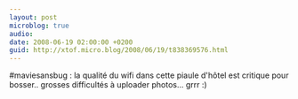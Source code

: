 ```yaml
---
layout: post
microblog: true
audio: 
date: 2008-06-19 02:00:00 +0200
guid: http://xtof.micro.blog/2008/06/19/t838369576.html
---
```

#maviesansbug : la qualité du wifi dans cette piaule d'hôtel est critique pour bosser.. grosses difficultés à uploader photos... grrr :)

